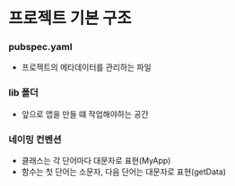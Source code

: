 # 프로젝트 기본 구조

### pubspec.yaml
- 프로젝트의 메타데이터를 관리하는 파일

### lib 폴더
- 앞으로 앱을 만들 떄 작업해야하는 공간

### 네이밍 컨벤션
- 클래스는 각 단어마다 대문자로 표현(MyApp)
- 함수는 첫 단어는 소문자, 다음 단어는 대문자로 표현(getData)